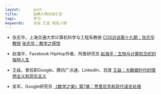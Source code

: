 ```yaml
---
layout:      post
title:       经典人物访谈汇总
tags:        学习
keywords:    访谈 汇总 知名人物
---
```



+ 张志华，上海交通大学计算机科学与工程系教授
[COS访谈第十九期：张志华教授][1]
[张志华：教学之感悟][2]

+ 赵海平，Facebook HipHop作者、阿里研究员
[赵海平：生物与计算机交织的独特人生][3]

+ 王益，曾任职Google、腾讯广点通、LinkedIn、百度
[王益：大数据时代的理想主义和现实主义][4]

+ 吴军，Google研究员
[《数学之美》第7章：贾里尼克和现代语言处理][5]


[1]:	http://cos.name/2015/09/interview-of-zhangzhihua/
[2]:	http://www.52cs.org/?p=1378
[3]:	http://www.csdn.net/article/2015-04-20/2824517/1
[4]:	http://www.ituring.com.cn/article/75445
[5]:	http://page.renren.com/601859917/channel-noteshow-925241011